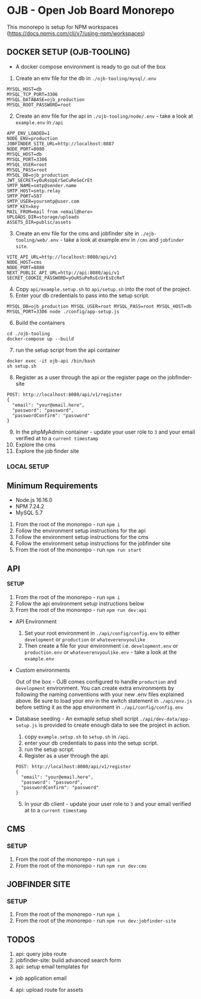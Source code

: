 # OJB - Open Job Board Monorepo

This monorepo is setup for NPM workspaces (https://docs.npmjs.com/cli/v7/using-npm/workspaces)

## DOCKER SETUP (OJB-TOOLING)

- A docker compose environment is ready to go out of the box

1.  Create an env file for the db in `./ojb-tooling/mysql/.env`

```
MYSQL_HOST=db
MYSQL_TCP_PORT=3306
MYSQL_DATABASE=ojb_production
MYSQL_ROOT_PASSWORD=root
```

2.  Create an env file for the api in `./ojb-tooling/node/.env` - take a look at `example.env` in `/api`

```
APP_ENV_LOADED=1
NODE_ENV=production
JOBFINDER_SITE_URL=http://localhost:8887
NODE_PORT=8080
MYSQL_HOST=db
MYSQL_PORT=3306
MYSQL_USER=root
MYSQL_PASS=root
MYSQL_DB=ojb_production
JWT_SECRET=yOuRsUpErSeCuReSeCrEt
SMTP_NAME=smtp@sender.name
SMTP_HOST=smtp.relay
SMTP_PORT=587
SMTP_USER=yoursmtp@user.com
SMTP_KEY=key
MAIL_FROM=mail from <email@here>
UPLOADS_DIR=storage/uploads
ASSETS_DIR=public/assets
```

3. Create an env file for the cms and jobfinder site in `./ojb-tooling/web/.env` - take a look at example.env in `/cms` and `jobfinder site`.

```
VITE_API_URL=http://localhost:8080/api/v1
NODE_HOST=cms
NODE_PORT=8888
NEXT_PUBLIC_API_URL=http://api:8080/api/v1
SECRET_COOKIE_PASSWORD=yOuRSuPeRsEcUrEsEcReT
```

4.  Copy `api/example.setup.sh` to `api/setup.sh` into the root of the project.
5.  Enter your db credentials to pass into the setup script.

```
MYSQL_DB=ojb_production MYSQL_USER=root MYSQL_PASS=root MYSQL_HOST=db MYSQL_PORT=3306 node ./config/app-setup.js
```

6.  Build the containers

```
cd ./ojb-tooling
docker-compose up --build
```

7.  run the setup script from the api container

```
docker exec -it ojb-api /bin/bash
sh setup.sh
```

8. Register as a user through the api or the register page on the jobfinder-site

```
POST: http://localhost:8080/api/v1/register
{
  "email": "your@email.here",
  "password": "password",
  "passwordConfirm": "password"
}
```

9. In the phpMyAdmin container - update your user role to `3` and your email verified at to a `current timestamp`
10. Explore the cms
11. Explore the job finder site

### LOCAL SETUP 

## Minimum Requirements 

- Node.js 16.16.0
- NPM 7.24.2
- MySQL 5.7

1. From the root of the monorepo - run `npm i`
2. Follow the environment setup instructions for the api
3. Follow the environment setup instructions for the cms
4. Follow the environment setup instructions for the jobfinder site
5. From the root of the monorepo - run `npm run start`

## API

#### SETUP

1. From the root of the monorepo - run `npm i`
2. Follow the api environment setup instructions below
3. From the root of the monorepo - run `npm run dev:api`

- API Environment

  1. Set your root environment in `./api/config/config.env` to either `development` or `production` or `whateverenvyoulike`
  2. Then create a file for your environment i.e. `development.env` or `production.env` or `whateverenvyoulike.env` - take a look at the `example.env`

- Custom environments

  Out of the box - OJB comes configured to handle `production` and `development` environment. You can create extra environments by following the naming conventions with your new .env files explained above. Be sure to load your env in the switch statement in `./api/env.js` before setting it as the app environment in `./api/config/config.env`

- Database seeding - An exmaple setup shell script `./api/dev-data/app-setup.js` is provided to create enough data to see the project in action.

  1. copy `example.setup.sh` to `setup.sh` in `/api`.
  2. enter your db credentials to pass into the setup script.
  3. run the setup script.
  4. Register as a user through the api.

  ```
  POST: http://localhost:8080/api/v1/register
  {
    "email": "your@email.here",
    "password": "password",
    "passwordConfirm": "password"
  }
  ```
    
  5. In your db client - update your user role to `3` and your email verified at to a `current timestamp`

## CMS

### SETUP

1. From the root of the monorepo - run `npm i`
2. From the root of the monorepo - run `npm run dev:cms`

## JOBFINDER SITE

### SETUP

1. From the root of the monorepo - run `npm i`
2. From the root of the monorepo - run `npm run dev:jobfinder-site`

## TODOS 

1. api: query jobs route
2. jobfinder-site: build advanced search form
3. api: setup email templates for 
  - job application email
4. api: upload route for assets